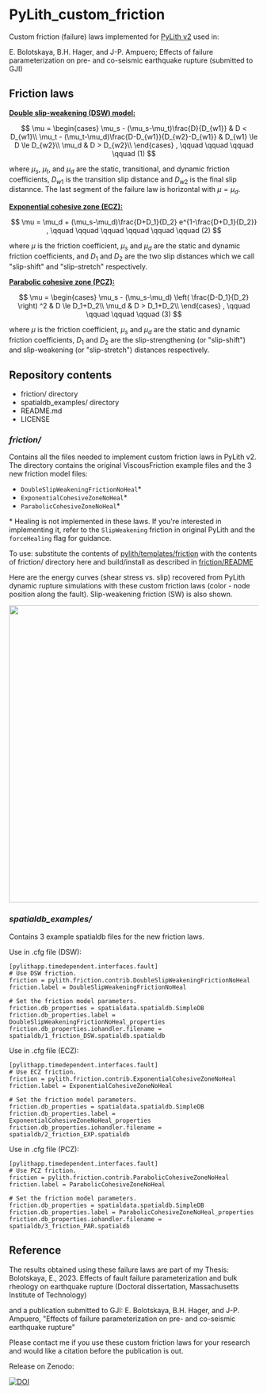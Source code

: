 # PyLith_custom_friction
Custom friction (failure) laws implemented for [PyLith v2](https://github.com/geodynamics/pylith/tree/releases/v2.2) used in:

E. Bolotskaya, B.H. Hager, and J-P. Ampuero; Effects of failure parameterization on pre- and co-seismic earthquake rupture (submitted to GJI)

## Friction laws

<ins>__Double slip-weakening (DSW) model:__</ins>

$$ \mu =
   \begin{cases}
      \mu_s - (\mu_s-\mu_t)\frac{D}{D_{w1}}                   &  D < D_{w1}\\
      \mu_t - (\mu_t-\mu_d)\frac{D-D_{w1}}{D_{w2}-D_{w1}}     &  D_{w1} \le D \le D_{w2}\\
      \mu_d                                                   &  D > D_{w2}\\
   \end{cases}
    , \qquad \qquad \qquad \qquad (1)
$$

where $\mu_s$, $\mu_t$, and $\mu_d$ are the static, transitional, and dynamic friction coefficients, $D_{w1}$ is the transition slip distance and $D_{w2}$ is the final slip distannce. The last segment of the failure law is horizontal with $\mu=\mu_d$.


<ins>__Exponential cohesive zone (ECZ):__</ins>

$$
\mu = \mu_d + (\mu_s-\mu_d)\frac{D+D_1}{D_2} e^{1-\frac{D+D_1}{D_2}} ,  \qquad \qquad \qquad \qquad \qquad \qquad (2)
$$

where $\mu$ is the friction coefficient, $\mu_s$ and $\mu_d$ are the static and dynamic friction coefficients, and $D_1$ and $D_2$ are the two slip distances which we call "slip-shift" and "slip-stretch" respectively.

<ins>__Parabolic cohesive zone (PCZ):__</ins>

$$
\mu =
    \begin{cases}
      \mu_s - (\mu_s-\mu_d) \left( \frac{D-D_1}{D_2} \right) ^2              & D \le D_1+D_2\\
      \mu_d                                            & D > D_1+D_2\\
    \end{cases} 
    ,  \qquad \qquad \qquad \qquad (3)
$$

where $\mu$ is the friction coefficient, $\mu_s$ and $\mu_d$ are the static and dynamic friction coefficients, $D_1$ and $D_2$ are the slip-strengthening (or "slip-shift") and slip-weakening (or "slip-stretch") distances respectively.

## Repository contents
- friction/ directory
- spatialdb_examples/ directory
- README.md
- LICENSE

### *friction/*
Contains all the files needed to implement custom friction laws in PyLith v2. The directory contains the original ViscousFriction example files and the 3 new friction model files:
- `DoubleSlipWeakeningFrictionNoHeal`*
- `ExponentialCohesiveZoneNoHeal`*
- `ParabolicCohesiveZoneNoHeal`*

\* Healing is not implemented in these laws. If you're interested in implementing it, refer to the `SlipWeakening` friction in original PyLith and the `forceHealing` flag for guidance.

To use: substitute the contents of [pylith/templates/friction](https://github.com/geodynamics/pylith/tree/releases/v2.2/templates/friction) with the contents of friction/ directory here and build/install as described in [friction/README](https://github.com/geodynamics/pylith/blob/releases/v2.2/templates/friction/README)

Here are the energy curves (shear stress vs. slip) recovered from PyLith dynamic rupture simulations with these custom friction laws (color - node position along the fault).
Slip-weakening friction (SW) is also shown.

<p align="center">
  <img src="https://github.com/user-attachments/assets/912c4c97-e593-4d16-8a0c-fcea70e5225d" width="600"/>
</p>

### *spatialdb_examples/*
Contains 3 example spatialdb files for the new friction laws.

Use in .cfg file (DSW):
```
[pylithapp.timedependent.interfaces.fault]
# Use DSW friction.
friction = pylith.friction.contrib.DoubleSlipWeakeningFrictionNoHeal
friction.label = DoubleSlipWeakeningFrictionNoHeal

# Set the friction model parameters.
friction.db_properties = spatialdata.spatialdb.SimpleDB
friction.db_properties.label = DoubleSlipWeakeningFrictionNoHeal_properties
friction.db_properties.iohandler.filename = spatialdb/1_friction_DSW.spatialdb.spatialdb
```

Use in .cfg file (ECZ):
```
[pylithapp.timedependent.interfaces.fault]
# Use ECZ friction.
friction = pylith.friction.contrib.ExponentialCohesiveZoneNoHeal
friction.label = ExponentialCohesiveZoneNoHeal

# Set the friction model parameters.
friction.db_properties = spatialdata.spatialdb.SimpleDB
friction.db_properties.label = ExponentialCohesiveZoneNoHeal_properties
friction.db_properties.iohandler.filename = spatialdb/2_friction_EXP.spatialdb
```

Use in .cfg file (PCZ):
```
[pylithapp.timedependent.interfaces.fault]
# Use PCZ friction.
friction = pylith.friction.contrib.ParabolicCohesiveZoneNoHeal
friction.label = ParabolicCohesiveZoneNoHeal

# Set the friction model parameters.
friction.db_properties = spatialdata.spatialdb.SimpleDB
friction.db_properties.label = ParabolicCohesiveZoneNoHeal_properties
friction.db_properties.iohandler.filename = spatialdb/3_friction_PAR.spatialdb
```

## Reference
The results obtained using these failure laws are part of my Thesis: Bolotskaya, E., 2023. Effects of fault failure parameterization and bulk rheology on earthquake rupture (Doctoral dissertation, Massachusetts Institute of Technology)

and a publication submitted to GJI: E. Bolotskaya, B.H. Hager, and J-P. Ampuero, "Effects of failure parameterization on pre- and co-seismic earthquake rupture"

Please contact me if you use these custom friction laws for your research and would like a citation before the publication is out.

Release on Zenodo:

[![DOI](https://zenodo.org/badge/DOI/10.5281/zenodo.14047393.svg)](https://doi.org/10.5281/zenodo.14047393)

